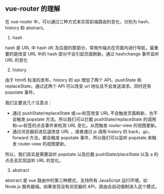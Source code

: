 
## vue-router 的理解

在 vue-router 中，可以通过三种方式来实现前端路由的变化，分别为 hash、history 和 abstract。

1. hash

hash 是 URL 中 hash (#) 及后面的那部分，常用作锚点在页面内进行导航，最重要的是改变 URL 中的 hash 部分不会引起页面刷新。通过 hashchange 事件监听 URL 的变化

2. history

由于 html5 标准的发布，history 的 api 增加了两个 API。pushState 和 replaceState。通过这两个 API 可以改变 url 地址且不会发送请求。同时还有 popstate 事件。

我们主要说几个注意点：

- 通过 pushState/replaceState 或`<a>`标签改变 URL 不会触发页面刷新，也不会触发 popstate 方法。所以我们可以拦截 pushState/replaceState 的调用和`<a>`标签的点击事件来检测 URL 变化，从而触发 router-view 的视图更新。
- 通过浏览器前进后退改变 URL ，或者通过 js 调用 history 的 back，go，forward 方法，都会触发 popstate 事件，所以我们可以监听 popstate 来触发 router-view 的视图更新。

所以，我们其实是需要监听 popstate 以及拦截 pushState/placeState 以及 a 的点击去实现监听 URL 的变化。

3. abstract

abstract 是 vue 路由中的第三种模式，支持所有 JavaScript 运行环境，如 Node.js 服务器端。如果发现没有浏览器的 API，路由会自动强制进入这个模式。
